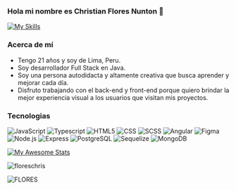### Hola mi nombre es Christian Flores Nunton 👋

  [![My Skills](https://skillicons.dev/icons?i=java,kotlin,nodejs,figma&theme=light)](https://skillicons.dev)
### Acerca de mí
- Tengo 21 años y soy de Lima, Peru.
- Soy desarrollador Full Stack en Java.
- Soy una persona autodidacta y altamente creativa que busca aprender y mejorar cada día.
- Disfruto trabajando con el back-end y front-end porque quiero brindar la mejor experiencia visual a los usuarios que visitan mis proyectos.
  
### Tecnologias 
  ![JavaScript](https://img.shields.io/badge/-JavaScript-333333?style=flat&logo=javascript)
  ![Typescript](https://img.shields.io/badge/-Typescript-333333?style=flat&logo=typescript)
  ![HTML5](https://img.shields.io/badge/-HTML5-333333?style=flat&logo=HTML5)
  ![CSS](https://img.shields.io/badge/-CSS-333333?style=flat&logo=CSS3&logoColor=1572B6)
  ![SCSS](https://img.shields.io/badge/-SCSS-333333?style=flat&logo=SASS&logoColor=CE6B9E)
  ![Angular](https://img.shields.io/badge/-Angular-333333?style=flat&logo=angular)
  ![Figma](https://img.shields.io/badge/-Figma-333333?style=flat&logo=figma)
  <br/>
  ![Node.js](https://img.shields.io/badge/-Node.js-333333?style=flat&logo=node.js)
  ![Express](https://img.shields.io/badge/-Express-333333?style=flat&logo=express)
  ![PostgreSQL](https://img.shields.io/badge/-PostgreSQL-333333?style=flat&logo=postgresql)
  ![Sequelize](https://img.shields.io/badge/-Sequelize-333333?style=flat&logo=sequelize)
  ![MongoDB](https://img.shields.io/badge/-MongoDB-333333?style=flat&logo=MongoDB)

[![My Awesome Stats](https://awesome-github-stats.azurewebsites.net/user-stats/floreschris?cardType=github&theme=github-dark&preferLogin=false)](https://git.io/awesome-stats-card)  
<!--
**floreschris/floreschris** is a ✨ _special_ ✨ repository because its `README.md` (this file) appears on your GitHub profile.

Here are some ideas to get you started:

- 🔭 I’m currently working on ...
- 🌱 I’m currently learning ...
- 👯 I’m looking to collaborate on ...
- 🤔 I’m looking for help with ...
- 💬 Ask me about ...
- 📫 How to reach me: ...
- 😄 Pronouns: ...
- ⚡ Fun fact: ...
-->


<p align="left"> <img src="https://komarev.com/ghpvc/?username=floreschris&label=Profile%20views&color=0e75b6&style=flat" alt="floreschris" /> </p>

![FLORES](https://github.com/floreschris/floreschris/assets/97532730/6691ee92-834c-4a1b-9eca-c543aaffb6c0)

